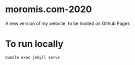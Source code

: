 # moromis.com-2020

A new version of my website, to be hosted on Github Pages

# To run locally

`bundle exec jekyll serve`
